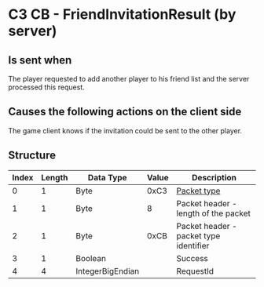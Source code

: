 # C3 CB - FriendInvitationResult (by server)

## Is sent when

The player requested to add another player to his friend list and the server processed this request.

## Causes the following actions on the client side

The game client knows if the invitation could be sent to the other player.

## Structure

| Index | Length | Data Type | Value | Description |
|-------|--------|-----------|-------|-------------|
| 0 | 1 |   Byte   | 0xC3  | [Packet type](PacketTypes.md) |
| 1 | 1 |    Byte   |   8   | Packet header - length of the packet |
| 2 | 1 |    Byte   | 0xCB  | Packet header - packet type identifier |
| 3 | 1 | Boolean |  | Success |
| 4 | 4 | IntegerBigEndian |  | RequestId |